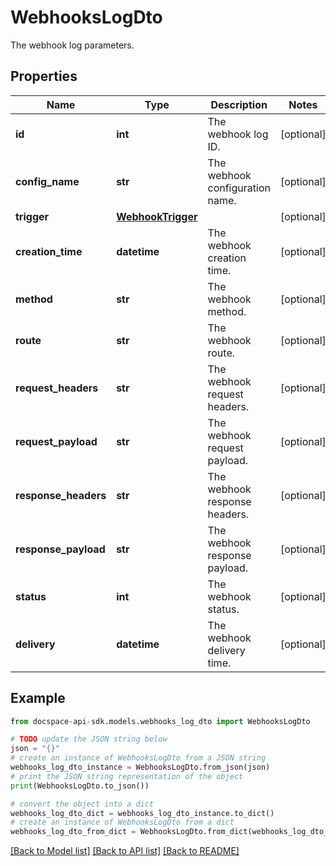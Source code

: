 # WebhooksLogDto
The webhook log parameters.

## Properties

Name | Type | Description | Notes
------------ | ------------- | ------------- | -------------
**id** | **int** | The webhook log ID. | [optional] 
**config_name** | **str** | The webhook configuration name. | [optional] 
**trigger** | [**WebhookTrigger**](WebhookTrigger.md) |  | [optional] 
**creation_time** | **datetime** | The webhook creation time. | [optional] 
**method** | **str** | The webhook method. | [optional] 
**route** | **str** | The webhook route. | [optional] 
**request_headers** | **str** | The webhook request headers. | [optional] 
**request_payload** | **str** | The webhook request payload. | [optional] 
**response_headers** | **str** | The webhook response headers. | [optional] 
**response_payload** | **str** | The webhook response payload. | [optional] 
**status** | **int** | The webhook status. | [optional] 
**delivery** | **datetime** | The webhook delivery time. | [optional] 

## Example

```python
from docspace-api-sdk.models.webhooks_log_dto import WebhooksLogDto

# TODO update the JSON string below
json = "{}"
# create an instance of WebhooksLogDto from a JSON string
webhooks_log_dto_instance = WebhooksLogDto.from_json(json)
# print the JSON string representation of the object
print(WebhooksLogDto.to_json())

# convert the object into a dict
webhooks_log_dto_dict = webhooks_log_dto_instance.to_dict()
# create an instance of WebhooksLogDto from a dict
webhooks_log_dto_from_dict = WebhooksLogDto.from_dict(webhooks_log_dto_dict)
```
[[Back to Model list]](../README.md#documentation-for-models) [[Back to API list]](../README.md#documentation-for-api-endpoints) [[Back to README]](../README.md)


